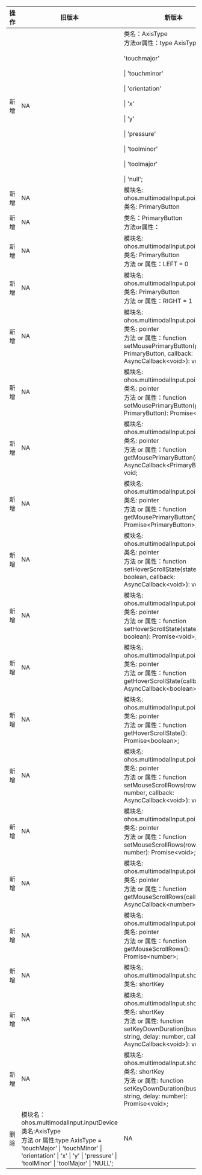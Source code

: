 | 操作 | 旧版本 | 新版本 | d.ts文件 |
| ---- | ------ | ------ | -------- |
|新增|NA|类名：AxisType<br>方法or属性：type AxisType =<br><br>    'touchmajor'<br><br>    \| 'touchminor'<br><br>    \| 'orientation'<br><br>    \| 'x'<br><br>    \| 'y'<br><br>    \| 'pressure'<br><br>    \| 'toolminor'<br><br>    \| 'toolmajor'<br><br>    \| 'null';|@ohos.multimodalInput.inputDevice.d.ts|
|新增|NA|模块名: ohos.multimodalInput.pointer<br>类名: PrimaryButton|@ohos.multimodalInput.pointer.d.ts|
|新增|NA|类名：PrimaryButton<br>方法or属性：|@ohos.multimodalInput.pointer.d.ts|
|新增|NA|模块名: ohos.multimodalInput.pointer<br>类名: PrimaryButton<br>方法 or 属性：LEFT = 0|@ohos.multimodalInput.pointer.d.ts|
|新增|NA|模块名: ohos.multimodalInput.pointer<br>类名: PrimaryButton<br>方法 or 属性：RIGHT = 1|@ohos.multimodalInput.pointer.d.ts|
|新增|NA|模块名: ohos.multimodalInput.pointer<br>类名: pointer<br>方法 or 属性：function setMousePrimaryButton(primary: PrimaryButton, callback: AsyncCallback\<void>): void;|@ohos.multimodalInput.pointer.d.ts|
|新增|NA|模块名: ohos.multimodalInput.pointer<br>类名: pointer<br>方法 or 属性：function setMousePrimaryButton(primary: PrimaryButton): Promise\<void>;|@ohos.multimodalInput.pointer.d.ts|
|新增|NA|模块名: ohos.multimodalInput.pointer<br>类名: pointer<br>方法 or 属性：function getMousePrimaryButton(callback: AsyncCallback\<PrimaryButton>): void;|@ohos.multimodalInput.pointer.d.ts|
|新增|NA|模块名: ohos.multimodalInput.pointer<br>类名: pointer<br>方法 or 属性：function getMousePrimaryButton(): Promise\<PrimaryButton>;|@ohos.multimodalInput.pointer.d.ts|
|新增|NA|模块名: ohos.multimodalInput.pointer<br>类名: pointer<br>方法 or 属性：function setHoverScrollState(state: boolean, callback: AsyncCallback\<void>): void;|@ohos.multimodalInput.pointer.d.ts|
|新增|NA|模块名: ohos.multimodalInput.pointer<br>类名: pointer<br>方法 or 属性：function setHoverScrollState(state: boolean): Promise\<void>;|@ohos.multimodalInput.pointer.d.ts|
|新增|NA|模块名: ohos.multimodalInput.pointer<br>类名: pointer<br>方法 or 属性：function getHoverScrollState(callback: AsyncCallback\<boolean>): void;|@ohos.multimodalInput.pointer.d.ts|
|新增|NA|模块名: ohos.multimodalInput.pointer<br>类名: pointer<br>方法 or 属性：function getHoverScrollState(): Promise\<boolean>;|@ohos.multimodalInput.pointer.d.ts|
|新增|NA|模块名: ohos.multimodalInput.pointer<br>类名: pointer<br>方法 or 属性：function setMouseScrollRows(rows: number, callback: AsyncCallback\<void>): void;|@ohos.multimodalInput.pointer.d.ts|
|新增|NA|模块名: ohos.multimodalInput.pointer<br>类名: pointer<br>方法 or 属性：function setMouseScrollRows(rows: number): Promise\<void>;|@ohos.multimodalInput.pointer.d.ts|
|新增|NA|模块名: ohos.multimodalInput.pointer<br>类名: pointer<br>方法 or 属性：function getMouseScrollRows(callback: AsyncCallback\<number>): void;|@ohos.multimodalInput.pointer.d.ts|
|新增|NA|模块名: ohos.multimodalInput.pointer<br>类名: pointer<br>方法 or 属性：function getMouseScrollRows(): Promise\<number>;|@ohos.multimodalInput.pointer.d.ts|
|新增|NA|模块名: ohos.multimodalInput.shortKey<br>类名: shortKey|@ohos.multimodalInput.shortKey.d.ts|
|新增|NA|模块名: ohos.multimodalInput.shortKey<br>类名: shortKey<br>方法 or 属性: function setKeyDownDuration(businessKey: string, delay: number, callback: AsyncCallback\<void>): void;|@ohos.multimodalInput.shortKey.d.ts|
|新增|NA|模块名: ohos.multimodalInput.shortKey<br>类名: shortKey<br>方法 or 属性: function setKeyDownDuration(businessKey: string, delay: number): Promise\<void>;|@ohos.multimodalInput.shortKey.d.ts|
|删除|模块名：ohos.multimodalInput.inputDevice<br>类名:AxisType<br>方法 or 属性:type AxisType = 'touchMajor' \| 'touchMinor' \| 'orientation' \| 'x' \| 'y' \| 'pressure' \| 'toolMinor' \| 'toolMajor' \| 'NULL';|NA|@ohos.multimodalInput.inputDevice.d.ts|

